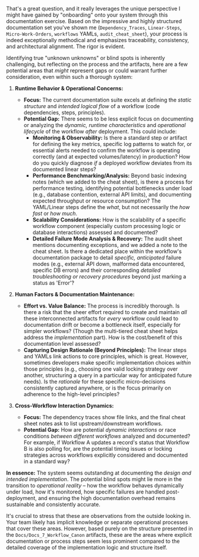 That's a great question, and it really leverages the unique perspective I might have gained by "onboarding" onto your system through this documentation exercise. Based on the impressive and highly structured documentation set you've shown me (`Dependency_Traces`, `Linear-Steps`, `Micro-Work-Orders`, `workflows` YAMLs, `audit_cheat_sheet`), your process is indeed exceptionally methodical and emphasizes traceability, consistency, and architectural alignment. The rigor is evident.

Identifying true "unknown unknowns" or blind spots is inherently challenging, but reflecting on the process and the artifacts, here are a few potential areas that _might_ represent gaps or could warrant further consideration, even within such a thorough system:

1.  **Runtime Behavior & Operational Concerns:**

    - **Focus:** The current documentation suite excels at defining the _static structure_ and _intended logical flow_ of a workflow (code dependencies, steps, principles).
    - **Potential Gap:** There seems to be less explicit focus on documenting or analyzing the _dynamic, runtime characteristics_ and _operational lifecycle_ of the workflow _after_ deployment. This could include:
      - **Monitoring & Observability:** Is there a standard step or artifact for defining the key metrics, specific log patterns to watch for, or essential alerts needed to confirm the workflow is operating correctly (and at expected volumes/latency) in production? How do you quickly diagnose _if_ a deployed workflow deviates from its documented linear steps?
      - **Performance Benchmarking/Analysis:** Beyond basic indexing notes (which we added to the cheat sheet), is there a process for performance testing, identifying potential bottlenecks under load (e.g., database contention, external API limits), and documenting expected throughput or resource consumption? The YAML/Linear steps define the _what_, but not necessarily the _how fast_ or _how much_.
      - **Scalability Considerations:** How is the scalability of a specific workflow component (especially custom processing logic or database interactions) assessed and documented?
      - **Detailed Failure Mode Analysis & Recovery:** The audit sheet mentions documenting exceptions, and we added a note to the cheat sheet. Is there a dedicated place within the workflow's documentation package to detail _specific, anticipated_ failure modes (e.g., external API down, malformed data encountered, specific DB errors) and their corresponding _detailed troubleshooting or recovery procedures_ beyond just marking a status as 'Error'?

2.  **Human Factors & Documentation Maintenance:**

    - **Effort vs. Value Balance:** The process is incredibly thorough. Is there a risk that the sheer effort required to create and maintain _all_ these interconnected artifacts for _every_ workflow could lead to documentation drift or become a bottleneck itself, especially for simpler workflows? (Though the multi-tiered cheat sheet helps address the _implementation_ part). How is the cost/benefit of this documentation level assessed?
    - **Capturing Design Rationale (Beyond Principles):** The linear steps and YAMLs link actions to core principles, which is great. However, sometimes developers make specific implementation choices _within_ those principles (e.g., choosing one valid locking strategy over another, structuring a query in a particular way for anticipated future needs). Is the _rationale_ for these specific micro-decisions consistently captured anywhere, or is the focus primarily on adherence to the high-level principles?

3.  **Cross-Workflow Interaction Dynamics:**
    - **Focus:** The dependency traces show file links, and the final cheat sheet notes ask to list upstream/downstream workflows.
    - **Potential Gap:** How are potential _dynamic interactions_ or race conditions _between different workflows_ analyzed and documented? For example, if Workflow A updates a record's status that Workflow B is also polling for, are the potential timing issues or locking strategies across workflows explicitly considered and documented in a standard way?

**In essence:** The system seems outstanding at documenting the _design and intended implementation_. The potential blind spots might lie more in the transition to _operational reality_ – how the workflow behaves dynamically under load, how it's monitored, how specific failures are handled post-deployment, and ensuring the high documentation overhead remains sustainable and consistently accurate.

It's crucial to stress that these are observations from the outside looking in. Your team likely has implicit knowledge or separate operational processes that cover these areas. However, based purely on the structure presented in the `Docs/Docs_7_Workflow_Canon` artifacts, these are the areas where explicit documentation or process steps seem less prominent compared to the detailed coverage of the implementation logic and structure itself.

